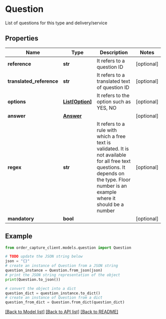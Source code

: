# Question

List of questions for this type and delivery/service

## Properties

Name | Type | Description | Notes
------------ | ------------- | ------------- | -------------
**reference** | **str** | It refers to a question ID | [optional] 
**translated_reference** | **str** | It refers to a translated text of question ID | [optional] 
**options** | [**List[Option]**](Option.md) | It refers to the option such as YES, NO | [optional] 
**answer** | [**Answer**](Answer.md) |  | [optional] 
**regex** | **str** | It refers to a rule with which a free text is validated. It is not available for all free text questions. It depends on the type. Floor number is an example where it should be a number | [optional] 
**mandatory** | **bool** |  | [optional] 

## Example

```python
from order_capture_client.models.question import Question

# TODO update the JSON string below
json = "{}"
# create an instance of Question from a JSON string
question_instance = Question.from_json(json)
# print the JSON string representation of the object
print(Question.to_json())

# convert the object into a dict
question_dict = question_instance.to_dict()
# create an instance of Question from a dict
question_from_dict = Question.from_dict(question_dict)
```
[[Back to Model list]](../README.md#documentation-for-models) [[Back to API list]](../README.md#documentation-for-api-endpoints) [[Back to README]](../README.md)


